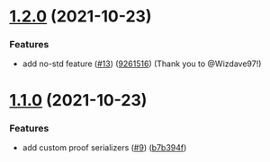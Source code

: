 # [1.2.0](https://github.com/antouhou/rs-merkle/compare/v1.1.0...v1.2.0) (2021-10-23)


### Features

* add no-std feature ([#13](https://github.com/antouhou/rs-merkle/pull/13)) ([9261516](https://github.com/antouhou/rs-merkle/commit/9261516de612908b1cb480ba2b0c4152ecbb50e0)) (Thank you to @Wizdave97!)


# [1.1.0](https://github.com/antouhou/rs-merkle/compare/v1.0.0...v1.1.0) (2021-10-23)


### Features

* add custom proof serializers ([#9](https://github.com/antouhou/rs-merkle/issues/9)) ([b7b394f](https://github.com/antouhou/rs-merkle/commit/b7b394f3e59b400485795699af6131c3e36a2873))



